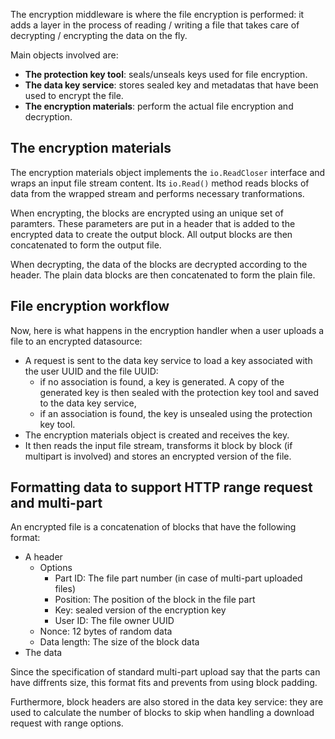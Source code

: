 
The encryption middleware is where the file encryption is performed: it adds a layer in the process of reading / writing a file that takes care of decrypting / encrypting the data on the fly.

Main objects involved are:

- **The protection key tool**: seals/unseals keys used for file encryption.
- **The data key service**: stores sealed key and metadatas that have been used to encrypt the file.
- **The encryption materials**: perform the actual file encryption and decryption.

## The encryption materials

The encryption materials object implements the `io.ReadCloser` interface and wraps an input file stream content. Its `io.Read()` method reads blocks of data from the wrapped stream and performs necessary tranformations.

When encrypting, the blocks are encrypted using an unique set of paramters. These parameters are put in a header that is added to the encrypted data to create the output block. All output blocks are then concatenated to form the output file.

When decrypting, the data of the blocks are decrypted according to the header. The plain data blocks are then concatenated to form the plain file.

## File encryption workflow

Now, here is what happens in the encryption handler when a user uploads a file to an encrypted datasource:

- A request is sent to the data key service to load a key associated with the user UUID and the file UUID:
  - if no association is found, a key is generated. A copy of the generated key is then sealed with the protection key tool and saved to the data key service,
  - if an association is found, the key is unsealed using the protection key tool.
- The encryption materials object is created and receives the key.
- It then reads the input file stream, transforms it block by block (if multipart is involved) and stores an encrypted version of the file.

## Formatting data to support HTTP range request and multi-part

An encrypted file is a concatenation of blocks that have the following format:

- A header
  - Options
    - Part ID: The file part number (in case of multi-part uploaded files)
    - Position: The position of the block in the file part
    - Key: sealed version of the encryption key
    - User ID: The file owner UUID
  - Nonce: 12 bytes of random data
  - Data length: The size of the block data
- The data

Since the specification of standard multi-part upload say that the parts can have diffrents size, this format fits and prevents from using block padding.

Furthermore, block headers are also stored in the data key service: they are used to calculate the number of blocks to skip when handling a download request with range options.

